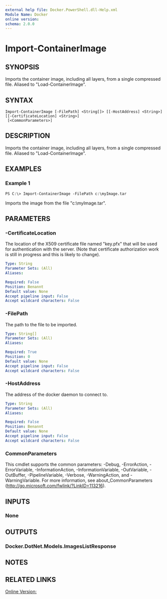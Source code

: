 ```yaml
---
external help file: Docker.PowerShell.dll-Help.xml
Module Name: Docker
online version:
schema: 2.0.0
---
```


# Import-ContainerImage

## SYNOPSIS
Imports the container image, including all layers, from a single compressed file.
Aliased to "Load-ContainerImage".

## SYNTAX

```
Import-ContainerImage [-FilePath] <String[]> [[-HostAddress] <String>] [[-CertificateLocation] <String>]
 [<CommonParameters>]
```

## DESCRIPTION
Imports the container image, including all layers, from a single compressed file.
Aliased to "Load-ContainerImage".

## EXAMPLES

### Example 1
```
PS C:\> Import-ContainerImage -FilePath c:\myImage.tar
```

Imports the image from the file "c:\myImage.tar".

## PARAMETERS

### -CertificateLocation
The location of the X509 certificate file named "key.pfx" that will be used for authentication with the server. (Note that certificate authorization work is still in progress and this is likely to change).

```yaml
Type: String
Parameter Sets: (All)
Aliases:

Required: False
Position: Benannt
Default value: None
Accept pipeline input: False
Accept wildcard characters: False
```

### -FilePath
The path to the file to be imported.

```yaml
Type: String[]
Parameter Sets: (All)
Aliases:

Required: True
Position: 0
Default value: None
Accept pipeline input: False
Accept wildcard characters: False
```

### -HostAddress
The address of the docker daemon to connect to.

```yaml
Type: String
Parameter Sets: (All)
Aliases:

Required: False
Position: Benannt
Default value: None
Accept pipeline input: False
Accept wildcard characters: False
```

### CommonParameters
This cmdlet supports the common parameters: -Debug, -ErrorAction, -ErrorVariable, -InformationAction, -InformationVariable, -OutVariable, -OutBuffer, -PipelineVariable, -Verbose, -WarningAction, and -WarningVariable. For more information, see about_CommonParameters (http://go.microsoft.com/fwlink/?LinkID=113216).

## INPUTS

### None

## OUTPUTS

### Docker.DotNet.Models.ImagesListResponse

## NOTES

## RELATED LINKS

[Online Version:](https://github.com/Microsoft/Docker-PowerShell/blob/master/src/Docker.PowerShell/Help/Import-ContainerImage.md)
